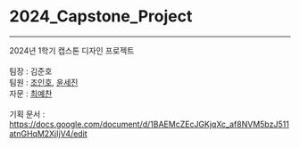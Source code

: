 # 2024_Capstone_Project

<hr>

2024년 1학기 캡스톤 디자인 프로젝트
<br>
<br>
팀장 : 김준호<br>
팀원 : [조인호](https://github.com/zjxps2007), [윤세진](https://github.com/Sejin-Yun)<br>
자문 : [최예찬](https://github.com/Mellow1213)<br>
<br>
기획 문서 : https://docs.google.com/document/d/1BAEMcZEcJGKjqXc_af8NVM5bzJ511atnGHqM2XjIjV4/edit
